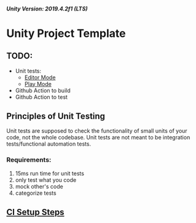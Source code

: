 ##### Unity Version: 2019.4.2f1 (LTS)

# Unity Project Template

## TODO:

* Unit tests:
  - [Editor Mode](https://medium.com/xrpractices/practical-unit-testing-in-unity3d-f8d5f777c5db)
  - [Play  Mode](https://medium.com/xrpractices/practical-playmode-testing-in-unity3d-5ea455bf28b0)
* Github Action to build
* Github Action to test

## Principles of Unit Testing

Unit tests are supposed to check the functionality of small units of your code, not the whole codebase. Unit tests are not meant to be integration tests/functional automation tests.

### Requirements:
1. 15ms run time for unit tests
2. only test what you code
3. mock other's code
4. categorize tests 


## [CI Setup Steps](https://bearandhammer.net/2020/06/13/github-actions-unity-3d/)
